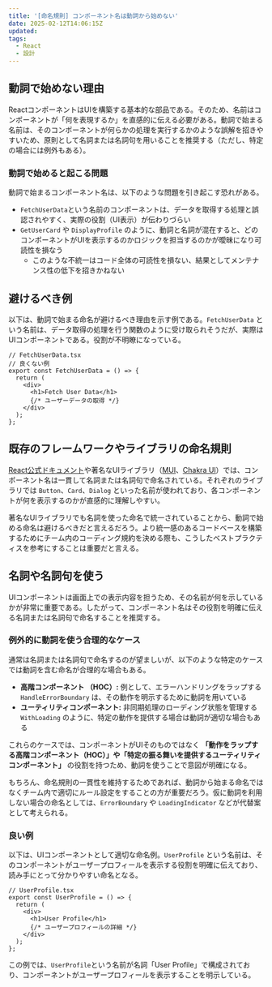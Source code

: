 ```yaml
---
title: '[命名規則] コンポーネント名は動詞から始めない'
date: 2025-02-12T14:06:15Z
updated:
tags:
  - React
  - 設計
---
```


## 動詞で始めない理由

ReactコンポーネントはUIを構築する基本的な部品である。そのため、名前はコンポーネントが「何を表現するか」を直感的に伝える必要がある。動詞で始まる名前は、そのコンポーネントが何らかの処理を実行するかのような誤解を招きやすいため、原則として名詞または名詞句を用いることを推奨する（ただし、特定の場合には例外もある）。

### 動詞で始めると起こる問題

動詞で始まるコンポーネント名は、以下のような問題を引き起こす恐れがある。

- `FetchUserData`という名前のコンポーネントは、データを取得する処理と誤認されやすく、実際の役割（UI表示）が伝わりづらい
- `GetUserCard` や `DisplayProfile` のように、動詞と名詞が混在すると、どのコンポーネントがUIを表示するのかロジックを担当するのかが曖昧になり可読性を損なう
  - このような不統一はコード全体の可読性を損ない、結果としてメンテナンス性の低下を招きかねない

## 避けるべき例

以下は、動詞で始まる命名が避けるべき理由を示す例である。`FetchUserData` という名前は、データ取得の処理を行う関数のように受け取られそうだが、実際はUIコンポーネントである。役割が不明瞭になっている。

```tsx
// FetchUserData.tsx
// 良くない例
export const FetchUserData = () => {
  return (
    <div>
      <h1>Fetch User Data</h1>
      {/* ユーザーデータの取得 */}
    </div>
  );
};
```

## 既存のフレームワークやライブラリの命名規則

[React公式ドキュメント](https://react.dev/)や著名なUIライブラリ（[MUI](https://mui.com/)、[Chakra UI](https://chakra-ui.com/)）では、コンポーネント名は一貫して名詞または名詞句で命名されている。それぞれのライブラリでは `Button`、`Card`、`Dialog` といった名前が使われており、各コンポーネントが何を表示するのかが直感的に理解しやすい。

著名なUIライブラリでも名詞を使った命名で統一されていることから、動詞で始める命名は避けるべきだと言えるだろう。より統一感のあるコードベースを構築するためにチーム内のコーディング規約を決める際も、こうしたベストプラクティスを参考にすることは重要だと言える。

## 名詞や名詞句を使う

UIコンポーネントは画面上での表示内容を担うため、その名前が何を示しているかが非常に重要である。したがって、コンポーネント名はその役割を明確に伝える名詞または名詞句で命名することを推奨する。

### 例外的に動詞を使う合理的なケース

通常は名詞または名詞句で命名するのが望ましいが、以下のような特定のケースでは動詞を含む命名が合理的な場合もある。

- **高階コンポーネント （HOC）:** 例として、エラーハンドリングをラップする `HandleErrorBoundary` は、その動作を明示するために動詞を用いている
- **ユーティリティコンポーネント:** 非同期処理のローディング状態を管理する `WithLoading` のように、特定の動作を提供する場合は動詞が適切な場合もある

これらのケースでは、コンポーネントがUIそのものではなく **「動作をラップする高階コンポーネント（HOC）」や「特定の振る舞いを提供するユーティリティコンポーネント」** の役割を持つため、動詞を使うことで意図が明確になる。

もちろん、命名規則の一貫性を維持するためであれば、動詞から始まる命名ではなくチーム内で適切にルール設定をすることの方が重要だろう。仮に動詞を利用しない場合の命名としては、`ErrorBoundary` や `LoadingIndicator` などが代替案として考えられる。

### 良い例

以下は、UIコンポーネントとして適切な命名例。`UserProfile` という名前は、そのコンポーネントがユーザープロフィールを表示する役割を明確に伝えており、読み手にとって分かりやすい命名となる。

```tsx
// UserProfile.tsx
export const UserProfile = () => {
  return (
    <div>
      <h1>User Profile</h1>
      {/* ユーザープロフィールの詳細 */}
    </div>
  );
};
```

この例では、`UserProfile`という名前が名詞「User Profile」で構成されており、コンポーネントがユーザープロフィールを表示することを明示している。
